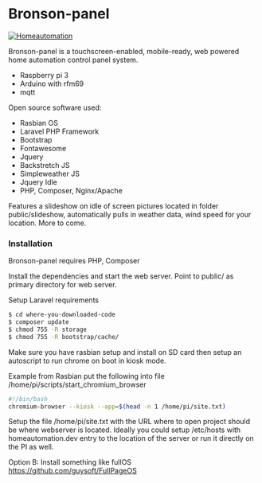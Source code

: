# Bronson-panel

[![Homeautomation](https://photos-6.dropbox.com/t/2/AAC0vkqVhJuWioPYBcmLhZJ4_0_R1FQ-IoBFMTBmoGsynA/12/16432581/jpeg/32x32/1/_/1/2/homeautomation.jpeg/EJWDoAwYxwMgBygH/ekpyCVZE7vJKMcElxWSNbDzQuPyYhiqtXdEDzcbdxLo?size=2048x1536&size_mode=3)]()

Bronson-panel is a touchscreen-enabled, mobile-ready, web powered home automation control panel system. 

  - Raspberry pi 3
  - Arduino with rfm69
  - mqtt

Open source software used:
  - Rasbian OS
  - Laravel PHP Framework
  - Bootstrap
  - Fontawesome
  - Jquery
  - Backstretch JS
  - Simpleweather JS
  - Jquery Idle
  - PHP, Composer, Nginx/Apache
  

Features a slideshow on idle of screen pictures located in folder public/slideshow, automatically pulls in weather data, wind speed for your location. More to come.
 


### Installation

Bronson-panel requires PHP, Composer

Install the dependencies and start the web server. Point to public/ as primary directory for web server.

Setup Laravel requirements
```sh
$ cd where-you-downloaded-code
$ composer update
$ chmod 755 -R storage
$ chmod 755 -R bootstrap/cache/
```

Make sure you have rasbian setup and install on SD card then setup an autoscript to run chrome on boot in kiosk mode. 

Example from Rasbian
put the following into file /home/pi/scripts/start_chromium_browser
```sh
#!/bin/bash
chromium-browser --kiosk --app=$(head -n 1 /home/pi/site.txt)
```
Setup the file /home/pi/site.txt with the URL where to open project should be where webserver is located. Ideally you could setup /etc/hosts with homeautomation.dev entry to the location of the server or run it directly on the PI as well.

Option B:
Install something like fullOS
https://github.com/guysoft/FullPageOS


